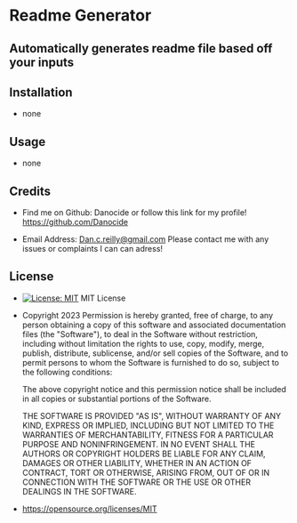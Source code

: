 # Readme Generator

  ## Automatically generates readme file based off your inputs
  
  ## Installation
  
  - none
  
  ## Usage 
  
  - none
  
  ## Credits
  
  - Find me on Github: Danocide or follow this link for my profile! https://github.com/Danocide

  - Email Address: Dan.c.reilly@gmail.com Please contact me with any issues or complaints I can can adress!
  
  ## License
  
  - [![License: MIT](https://img.shields.io/badge/License-MIT-yellow.svg)](https://opensource.org/licenses/MIT) MIT License

  - Copyright 2023
      Permission is hereby granted, free of charge, to any person obtaining a copy of this software and associated documentation files (the "Software"), to deal in the Software without restriction, including without limitation the rights to use, copy, modify, merge, publish, distribute, sublicense, and/or sell copies of the Software, and to permit persons to whom the Software is furnished to do so, subject to the following conditions:
      
      The above copyright notice and this permission notice shall be included in all copies or substantial portions of the Software.
      
      THE SOFTWARE IS PROVIDED "AS IS", WITHOUT WARRANTY OF ANY KIND, EXPRESS OR IMPLIED, INCLUDING BUT NOT LIMITED TO THE WARRANTIES OF MERCHANTABILITY, FITNESS FOR A PARTICULAR PURPOSE AND NONINFRINGEMENT. IN NO EVENT SHALL THE AUTHORS OR COPYRIGHT HOLDERS BE LIABLE FOR ANY CLAIM, DAMAGES OR OTHER LIABILITY, WHETHER IN AN ACTION OF CONTRACT, TORT OR OTHERWISE, ARISING FROM, OUT OF OR IN CONNECTION WITH THE SOFTWARE OR THE USE OR OTHER DEALINGS IN THE SOFTWARE.

  - https://opensource.org/licenses/MIT
  
  
